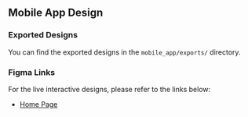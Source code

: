 ## Mobile App Design

### Exported Designs
You can find the exported designs in the `mobile_app/exports/` directory.

### Figma Links
For the live interactive designs, please refer to the links below:

- [Home Page](https://www.figma.com/design/sgcMmJDBsnU8oq5x1ny5JW/LDCW6123-Project?node-id=0-1&t=HeA26Hd3DdBND7z0-1)

